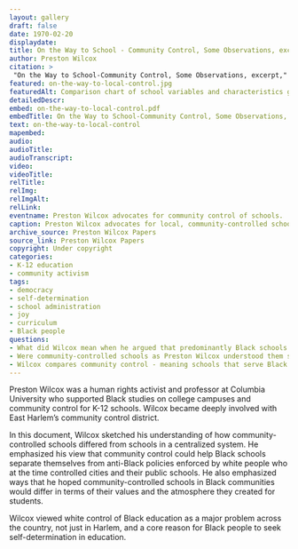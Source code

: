 ```yaml
--- 
layout: gallery
draft: false
date: 1970-02-20
displaydate: 
title: On the Way to School - Community Control, Some Observations, excerpt
author: Preston Wilcox
citation: >
 "On the Way to School-Community Control, Some Observations, excerpt," Preston Wilcox, in New York City Civil Rights History Project, Accessed: [Month Day, Year], https://nyccivilrightshistory.org/gallery/on-the-way-to-local-control.
featured: on-the-way-to-local-control.jpg
featuredAlt: Comparison chart of school variables and characteristics going from centralization to local control
detailedDescr: 
embed: on-the-way-to-local-control.pdf
embedTitle: On the Way to School-Community Control, Some Observations, excerpt
text: on-the-way-to-local-control
mapembed: 
audio: 
audioTitle: 
audioTranscript: 
video: 
videoTitle: 
relTitle: 
relImg: 
relImgAlt: 
relLink: 
eventname: Preston Wilcox advocates for community control of schools.
caption: Preston Wilcox advocates for local, community-controlled schools by comparing community control with centralized school governance. 
archive_source: Preston Wilcox Papers
source_link: Preston Wilcox Papers
copyright: Under copyright
categories: 
- K-12 education
- community activism
tags: 
- democracy
- self-determination
- school administration
- joy
- curriculum
- Black people
questions: 
- What did Wilcox mean when he argued that predominantly Black schools should be controlled by the local community?
- Were community-controlled schools as Preston Wilcox understood them similar to the local ward-controlled system of governance in place from the 1840s to 1902? How so? How were they different? 
- Wilcox compares community control - meaning schools that serve Black students being controlled by the Black community - with centralized schools, which in New York City at the time were led by predominantly white educators and officials. Which of the benefits of community control, in his view, are most appealing to you? Which are you unsure about or do you have concerns about?
--- 
```


Preston Wilcox was a human rights activist and professor at Columbia University who supported Black studies on college campuses and community control for K-12 schools. Wilcox became deeply involved with East Harlem’s community control district.

In this document, Wilcox sketched his understanding of how community-controlled schools differed from schools in a centralized system. He emphasized his view that community control could help Black schools separate themselves from anti-Black policies enforced by white people who at the time controlled cities and their public schools. He also emphasized ways that he hoped community-controlled schools in Black communities would differ in terms of their values and the atmosphere they created for students.

Wilcox viewed white control of Black education as a major problem across the country, not just in Harlem, and a core reason for Black people to seek self-determination in education.
